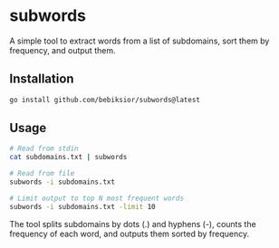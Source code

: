 # subwords
A simple tool to extract words from a list of subdomains, sort them by frequency, and output them.

## Installation

```bash
go install github.com/bebiksior/subwords@latest
```

## Usage

```bash
# Read from stdin
cat subdomains.txt | subwords

# Read from file
subwords -i subdomains.txt

# Limit output to top N most frequent words
subwords -i subdomains.txt -limit 10
```

The tool splits subdomains by dots (.) and hyphens (-), counts the frequency of each word, and outputs them sorted by frequency.

